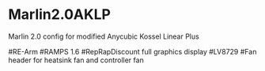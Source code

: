 # Marlin2.0AKLP
Marlin 2.0 config for modified Anycubic Kossel Linear Plus

#RE-Arm
#RAMPS 1.6
#RepRapDiscount full graphics display
#LV8729
#Fan header for heatsink fan and controller fan
